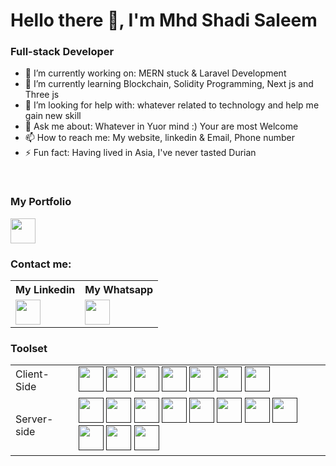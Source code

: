 # Hello there 👋, I'm Mhd Shadi Saleem

### Full-stack Developer

- 🔭 I’m currently working on: MERN stuck & Laravel Development 
- 🌱 I’m currently learning Blockchain, Solidity Programming, Next js and Three js
- 🤔 I’m looking for help with: whatever related to technology and help me gain new skill
- 💬 Ask me about: Whatever in Yuor mind :) Your are most Welcome  
- 📫 How to reach me: My website, linkedin & Email, Phone number
- ⚡ Fun fact: Having lived in Asia,  I've never tasted Durian

<br/>

### My Portfolio

<a href="https://shadi.diphant.com/"><img src="https://www.vectorlogo.zone/logos/google_chrome/google_chrome-icon.svg" width="40" height="40"/></a>



### Contact me:


<table>
    <tr>
        <th>My Linkedin</th>
        <th>My Whatsapp</th>
    </tr>
    <tr>
        <td>
            <a href="https://www.linkedin.com/in/mhd-shadi-saleem-443103a3/">
                <img src="https://www.vectorlogo.zone/logos/linkedin/linkedin-icon.svg" width="40" height="40"/></a>
        </td>
        <td>
            <a href="https://wa.me/60182815896?text=Hey, "><img src="https://www.vectorlogo.zone/logos/whatsapp/whatsapp-tile.svg" width="40" height="40"/></a>
        </td>
    </tr>
</table>



### Toolset

<table>
    <tr>
        <td>Client-Side</td>
        <td>
            <a href=""><img src="https://www.vectorlogo.zone/logos/w3_html5/w3_html5-icon.svg" width="40" height="40"/></a>            
            <a href=""><img src="https://www.vectorlogo.zone/logos/tailwindcss/tailwindcss-icon.svg" width="40" height="40"/></a>            
            <a href=""><img src="https://www.vectorlogo.zone/logos/reactjs/reactjs-ar21.svg" width="40" height="40"/></a>            
            <a href=""><img src="https://www.vectorlogo.zone/logos/typescriptlang/typescriptlang-ar21.svg" width="40" height="40"/></a>            
            <a href=""><img src="https://www.vectorlogo.zone/logos/vuejs/vuejs-icon.svg" width="40" height="40"/></a>            
            <a href=""><img src="https://www.vectorlogo.zone/logos/angular/angular-ar21.svg" width="40" height="40"/></a>            
            <a href=""><img src="https://www.vectorlogo.zone/logos/flutterio/flutterio-ar21.svg" width="40" height="40"/></a>
            <!-- <a href=""><img src=""/></a>
            <a href=""><img src=""/></a> -->
        </td>
    </tr>
    <tr>
        <td>Server-side</td>
        <td>
            <a href=""><img src="https://www.vectorlogo.zone/logos/php/php-ar21.svg" width="40" height="40"/></a>
            <a href=""><img src="https://www.vectorlogo.zone/logos/java/java-ar21.svg" width="40" height="40"/></a>
            <a href=""><img src="https://www.vectorlogo.zone/logos/dartlang/dartlang-icon.svg" width="40" height="40"/></a>
            <a href=""><img src="https://www.vectorlogo.zone/logos/nodejs/nodejs-icon.svg" width="40" height="40"/></a>            
            <a href=""><img src="https://www.vectorlogo.zone/logos/mysql/mysql-official.svg" width="40" height="40"/></a>            
            <a href=""><img src="https://www.vectorlogo.zone/logos/wordpress/wordpress-ar21.svg" width="40" height="40"/></a>
            <a href=""><img src="https://www.vectorlogo.zone/logos/joomla/joomla-icon.svg" width="40" height="40"/></a>
            <a href=""><img src="https://www.vectorlogo.zone/logos/laravel/laravel-ar21.svg" width="40" height="40"/></a>            
            <a href=""><img src="https://www.vectorlogo.zone/logos/expressjs/expressjs-icon.svg" width="40" height="40"/></a>
            <a href=""><img src="https://www.vectorlogo.zone/logos/ibm/ibm-ar21.svg" width="40" height="40"/></a>
            <a href=""><img src="https://www.vectorlogo.zone/logos/docker/docker-ar21.svg" width="40" height="40"/></a>
        </td>
    </tr>
    
</table>
